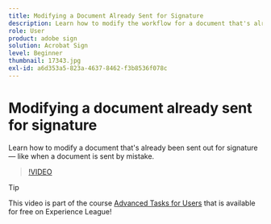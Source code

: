 ```yaml
---
title: Modifying a Document Already Sent for Signature
description: Learn how to modify the workflow for a document that's already in progress
role: User
product: adobe sign
solution: Acrobat Sign
level: Beginner
thumbnail: 17343.jpg
exl-id: a6d353a5-823a-4637-8462-f3b8536f078c
---
```

# Modifying a document already sent for signature

Learn how to modify a document that's already been sent out for signature — like when a document is sent by mistake.

>[!VIDEO](https://video.tv.adobe.com/v/17343?hidetitle=true)

>[!TIP]
>
>This video is part of the course [Advanced Tasks for Users](https://experienceleague.adobe.com/?recommended=Sign-U-1-2020.3) that is available for free on Experience League!

